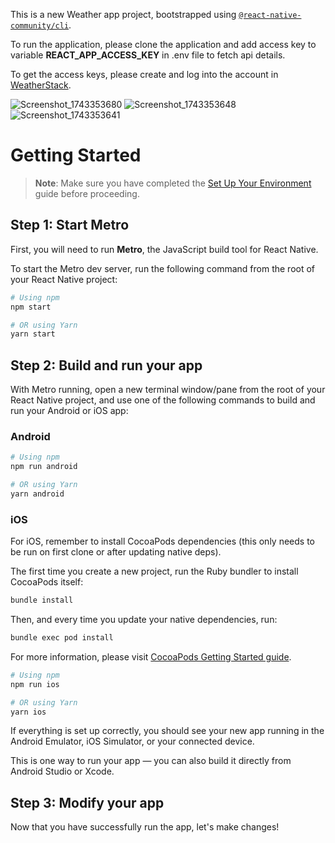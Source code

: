 This is a new Weather app project, bootstrapped using [`@react-native-community/cli`](https://github.com/react-native-community/cli).

To run the application, please clone the application and add access key to variable **REACT_APP_ACCESS_KEY** in .env file to fetch api details.

To get the access keys, please create and log into the account in [WeatherStack](https://weatherstack.com).

![Screenshot_1743353680](https://github.com/user-attachments/assets/259b8019-0c82-47e2-bf72-3943e3685ef4)
![Screenshot_1743353648](https://github.com/user-attachments/assets/bc31f619-ec22-44a4-8312-52aab348ae2c)
![Screenshot_1743353641](https://github.com/user-attachments/assets/d7b916b4-13ee-4ace-950d-44ace1b60228)



# Getting Started

> **Note**: Make sure you have completed the [Set Up Your Environment](https://reactnative.dev/docs/set-up-your-environment) guide before proceeding.

## Step 1: Start Metro

First, you will need to run **Metro**, the JavaScript build tool for React Native.

To start the Metro dev server, run the following command from the root of your React Native project:

```sh
# Using npm
npm start

# OR using Yarn
yarn start
```

## Step 2: Build and run your app

With Metro running, open a new terminal window/pane from the root of your React Native project, and use one of the following commands to build and run your Android or iOS app:

### Android

```sh
# Using npm
npm run android

# OR using Yarn
yarn android
```

### iOS

For iOS, remember to install CocoaPods dependencies (this only needs to be run on first clone or after updating native deps).

The first time you create a new project, run the Ruby bundler to install CocoaPods itself:

```sh
bundle install
```

Then, and every time you update your native dependencies, run:

```sh
bundle exec pod install
```

For more information, please visit [CocoaPods Getting Started guide](https://guides.cocoapods.org/using/getting-started.html).

```sh
# Using npm
npm run ios

# OR using Yarn
yarn ios
```

If everything is set up correctly, you should see your new app running in the Android Emulator, iOS Simulator, or your connected device.

This is one way to run your app — you can also build it directly from Android Studio or Xcode.

## Step 3: Modify your app

Now that you have successfully run the app, let's make changes!

